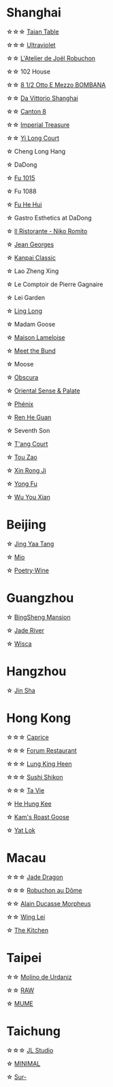 # Shanghai
☆☆☆ [Taian Table](https://www.instagram.com/p/C0q2OuKrVGN/?hl=en)

☆☆☆ [Ultraviolet](https://www.instagram.com/p/C0gJ6dcOZZI/?hl=en)

☆☆ [L'Atelier de Joël Robuchon](https://www.instagram.com/p/C4V1WtExgpt/?hl=en)

☆☆ 102 House 

☆☆ [8 1/2 Otto E Mezzo BOMBANA](https://www.instagram.com/p/C0qpVCpuNSh/?hl=en)

☆☆ [Da Vittorio Shanghai](https://www.instagram.com/p/C4U_0W3uVhg/?hl=en)

☆☆ [Canton 8](https://www.instagram.com/p/C0ddV7qOfmn/?hl=en)

☆☆ [Imperial Treasure](https://www.instagram.com/p/C4TOrKIxYqc/?hl=en)

☆☆ [Yi Long Court](https://www.instagram.com/p/C4dXH7HLj-7/?hl=en)

☆ Cheng Long Hang

☆ DaDong

☆ [Fu 1015](https://www.instagram.com/p/DAgOlXKyTbt/?hl=en)

☆ Fu 1088

☆ [Fu He Hui](https://www.instagram.com/p/C0gWAZJue3A/?hl=en)

☆ Gastro Esthetics at DaDong

☆ [Il Ristorante - Niko Romito](https://www.instagram.com/p/C4bEw-ARXJz/?hl=en)

☆ [Jean Georges](https://www.instagram.com/p/C4Yakg1JOda/?hl=en)

☆ [Kanpai Classic](https://www.instagram.com/p/C4bLu4zvZub/?hl=en)

☆ Lao Zheng Xing

☆ Le Comptoir de Pierre Gagnaire

☆ Lei Garden

☆ [Ling Long](https://www.instagram.com/p/DBawSo5RKkv/?hl=en)

☆ Madam Goose

☆ [Maison Lameloise](https://www.instagram.com/p/C0lc_2zum8A/?hl=en)

☆ [Meet the Bund](https://www.instagram.com/p/C1cWPr4usCp/?hl=en)

☆ Moose

☆ [Obscura](https://www.instagram.com/p/C2VsO00SSSF/?hl=en)

☆ [Oriental Sense & Palate](https://www.instagram.com/p/DB07rVax2AK/?hl=en)

☆ [Phénix](https://www.instagram.com/p/C4YdVDhP_6B/?hl=en)

☆ [Ren He Guan](https://www.instagram.com/p/C4X6vrpR7nw/?hl=en)

☆ Seventh Son

☆ [T'ang Court](https://www.instagram.com/p/DAfiVwrSNxF/?hl=en)

☆ [Tou Zao](https://www.instagram.com/p/C14VF2trX3d/?hl=en)

☆ [Xin Rong Ji](https://www.instagram.com/p/C4afF8sLKwr/?hl=en)

☆ [Yong Fu](https://www.instagram.com/p/DBwAz4UR7il/?hl=en)

☆ [Wu You Xian](https://www.instagram.com/p/DAgOCGbSnqs/?hl=en)

# Beijing
☆ [Jing Yaa Tang](https://www.instagram.com/p/C4YaCrmpSo6/?hl=en)

☆ [Mio](https://www.instagram.com/p/C0lYc5buBue/?hl=en)

☆ [Poetry‧Wine](https://www.instagram.com/p/C4bGHcIJ-Y4/?hl=en)

# Guangzhou
☆ [BingSheng Mansion](https://www.instagram.com/p/C4YcvOSPyy2/?hl=en)

☆ [Jade River](https://www.instagram.com/p/C0lcqCruMBd/?hl=en)

☆ [Wisca](https://www.instagram.com/p/C01q9tlOnfz/?hl=en)

# Hangzhou
☆ [Jin Sha](https://www.instagram.com/p/C0vbB0WLPRM/?hl=en)

# Hong Kong
☆☆☆ [Caprice](https://www.instagram.com/p/C4Yd0Q9vu7C/?hl=en)

☆☆☆ [Forum Restaurant](https://www.instagram.com/p/C0o1Db9LGS5/?hl=en)

☆☆☆ [Lung King Heen](https://www.instagram.com/p/C0qu2sku1r4/?hl=en)

☆☆☆ [Sushi Shikon](https://www.instagram.com/p/C0vxJQfO5YS/?hl=en)

☆☆☆ [Ta Vie](https://www.instagram.com/p/C0o3I_TLB-M/?hl=en)

☆ [He Hung Kee](https://www.instagram.com/p/C4bI9pYPCBe/?hl=en)

☆ [Kam's Roast Goose](https://www.instagram.com/p/C2zevGIr6sX/?hl=en)

☆ [Yat Lok](https://www.instagram.com/p/C4TPJVlxCW2/?hl=en)

# Macau
☆☆☆ [Jade Dragon](https://www.instagram.com/p/C0iCr9-xy37/?hl=en)

☆☆☆ [Robuchon au Dôme](https://www.instagram.com/p/C01zNNbrMxJ/?hl=en)

☆☆ [Alain Ducasse Morpheus](https://www.instagram.com/p/C4VWJdDrxs2/?hl=en)

☆☆ [Wing Lei](https://www.instagram.com/p/C4dZ1nfr_68/?hl=en)

☆ [The Kitchen](https://www.instagram.com/p/C4Yc9QRv0Pp/?hl=en)

# Taipei
☆☆ [Molino de Urdaniz](https://www.instagram.com/p/DBfqCCDRK1l/?hl=en)

☆☆ [RAW](https://www.instagram.com/p/DBax4xixDtt/?hl=en)

☆ [MUME](https://www.instagram.com/p/C0dewZuu0ch/?hl=en)

# Taichung
☆☆☆ [JL Studio](https://www.instagram.com/p/DBawymNxmJn/?hl=en)

☆ [MINIMAL](https://www.instagram.com/p/DBbqOm3vbKx/?hl=en)

☆ [Sur-](https://www.instagram.com/p/DBYeFaBpMFH/?hl=en)
